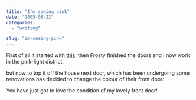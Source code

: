 ```yaml
---
title: "I'm seeing pink"
date: "2005-08-22"
categories:
  - "writing"

slug: "im-seeing-pink"
---
```


First of all it started with [this](https://adamchamberlin.info/2005/08/who-would-work-in-an-office-like-this/), then Frosty finished the doors and I now work in the pink-light district.

<!-- [![Photo sharing](/images/36478374_bb359c6551_m.jpg)](https://www.flickr.com/photos/funkylarma/36478374/ "Oscar Office")   -->

but now to top it off the house next door, which has been undergoing some renovations has decided to change the colour of their front door:

<!-- [![Photo sharing](/images/36478375_fa34959316_m.jpg)](https://www.flickr.com/photos/funkylarma/36478375/ "Ouch")   -->

You have just got to love the condition of my lovely front door!
